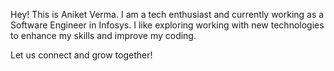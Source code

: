 Hey! This is Aniket Verma. I am a tech enthusiast and currently working as a Software Engineer in Infosys. I like exploring working with new technologies to enhance my skills and improve my coding.

Let us connect and grow together!
